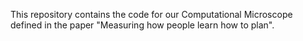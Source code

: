 This repository contains the code for our Computational Microscope defined in the paper "Measuring how people learn how to plan".